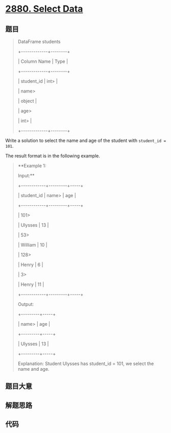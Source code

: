 # [2880. Select Data](https://leetcode.com/problems/select-data/)

## 题目


> 
> DataFrame students
> 
> +-------------+--------+
> 
> | Column Name | Type   |
> 
> +-------------+--------+
> 
> | student_id  | int> 
> |
> 
> | name> 
> > 
> | object |
> 
> | age> 
> > 
>  | int> 
> |
> 
> +-------------+--------+
> 
> 
> 
> 

Write a solution to select the name and age of the student with `student_id =
101`.

The result format is in the following example.



> 
> 
> 
> 
> 
> **Example 1:
> 
> Input:**
> 
> +------------+---------+-----+
> 
> | student_id | name> 
> | age |
> 
> +------------+---------+-----+
> 
> | 101> 
> > 
> | Ulysses | 13  |
> 
> | 53> 
> > 
>  | William | 10  |
> 
> | 128> 
> > 
> | Henry   | 6   |
> 
> | 3> 
> > 
>   | Henry   | 11  |
> 
> +------------+---------+-----+
> 
> Output:
> 
> +---------+-----+
> 
> | name> 
> | age | 
> 
> +---------+-----+
> 
> | Ulysses | 13  |
> 
> +---------+-----+
> 
> Explanation: Student Ulysses has student_id = 101, we select the name and age.


## 题目大意

## 解题思路

## 代码

```javascript

```


